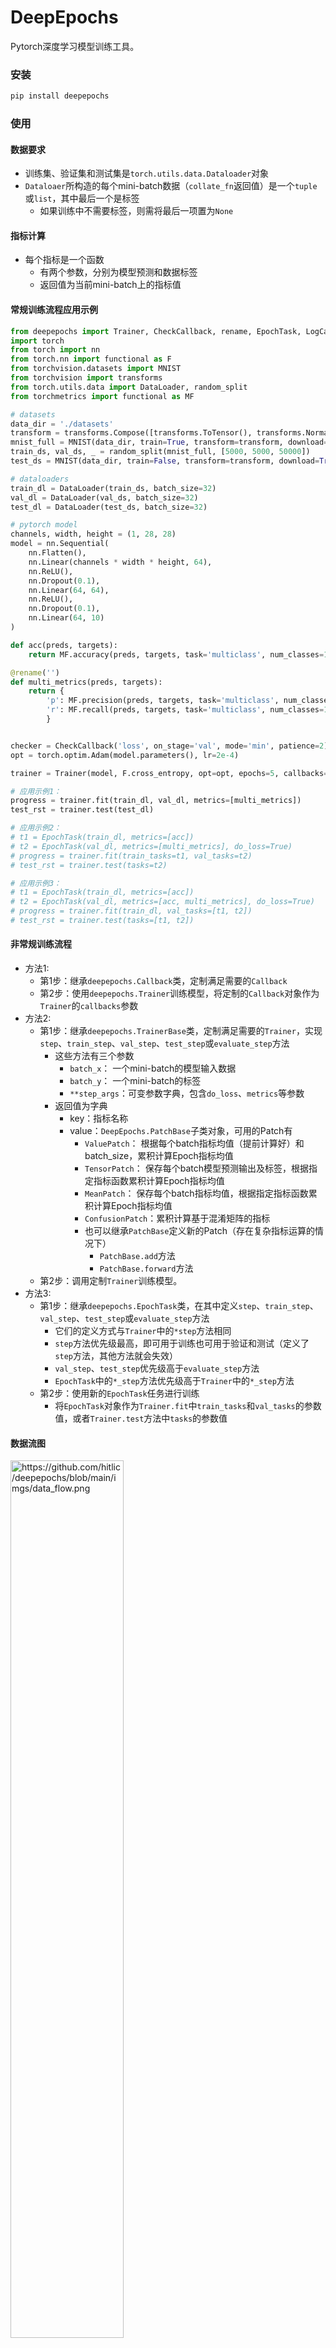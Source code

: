 # DeepEpochs

Pytorch深度学习模型训练工具。

### 安装

```bash
pip install deepepochs
```

### 使用

#### 数据要求

- 训练集、验证集和测试集是`torch.utils.data.Dataloader`对象
- `Dataloaer`所构造的每个mini-batch数据（`collate_fn`返回值）是一个`tuple`或`list`，其中最后一个是标签
  - 如果训练中不需要标签，则需将最后一项置为`None`

#### 指标计算

- 每个指标是一个函数
  - 有两个参数，分别为模型预测和数据标签
  - 返回值为当前mini-batch上的指标值

#### 常规训练流程应用示例

```python
from deepepochs import Trainer, CheckCallback, rename, EpochTask, LogCallback
import torch
from torch import nn
from torch.nn import functional as F
from torchvision.datasets import MNIST
from torchvision import transforms
from torch.utils.data import DataLoader, random_split
from torchmetrics import functional as MF

# datasets
data_dir = './datasets'
transform = transforms.Compose([transforms.ToTensor(), transforms.Normalize((0.1307,), (0.3081,))])
mnist_full = MNIST(data_dir, train=True, transform=transform, download=True)
train_ds, val_ds, _ = random_split(mnist_full, [5000, 5000, 50000])
test_ds = MNIST(data_dir, train=False, transform=transform, download=True)

# dataloaders
train_dl = DataLoader(train_ds, batch_size=32)
val_dl = DataLoader(val_ds, batch_size=32)
test_dl = DataLoader(test_ds, batch_size=32)

# pytorch model
channels, width, height = (1, 28, 28)
model = nn.Sequential(
    nn.Flatten(),
    nn.Linear(channels * width * height, 64),
    nn.ReLU(),
    nn.Dropout(0.1),
    nn.Linear(64, 64),
    nn.ReLU(),
    nn.Dropout(0.1),
    nn.Linear(64, 10)
)

def acc(preds, targets):
    return MF.accuracy(preds, targets, task='multiclass', num_classes=10)

@rename('')
def multi_metrics(preds, targets):
    return {
        'p': MF.precision(preds, targets, task='multiclass', num_classes=10),
        'r': MF.recall(preds, targets, task='multiclass', num_classes=10)
        }


checker = CheckCallback('loss', on_stage='val', mode='min', patience=2)
opt = torch.optim.Adam(model.parameters(), lr=2e-4)

trainer = Trainer(model, F.cross_entropy, opt=opt, epochs=5, callbacks=checker, metrics=[acc])

# 应用示例1：
progress = trainer.fit(train_dl, val_dl, metrics=[multi_metrics])
test_rst = trainer.test(test_dl)

# 应用示例2：
# t1 = EpochTask(train_dl, metrics=[acc])
# t2 = EpochTask(val_dl, metrics=[multi_metrics], do_loss=True)
# progress = trainer.fit(train_tasks=t1, val_tasks=t2)
# test_rst = trainer.test(tasks=t2)

# 应用示例3：
# t1 = EpochTask(train_dl, metrics=[acc])
# t2 = EpochTask(val_dl, metrics=[acc, multi_metrics], do_loss=True)
# progress = trainer.fit(train_dl, val_tasks=[t1, t2])
# test_rst = trainer.test(tasks=[t1, t2])
```

#### 非常规训练流程

- 方法1:
    - 第1步：继承`deepepochs.Callback`类，定制满足需要的`Callback`
    - 第2步：使用`deepepochs.Trainer`训练模型，将定制的`Callback`对象作为`Trainer`的`callbacks`参数
- 方法2:
    - 第1步：继承`deepepochs.TrainerBase`类，定制满足需要的`Trainer`，实现`step`、`train_step`、`val_step`、`test_step`或`evaluate_step`方法
        - 这些方法有三个参数
            - `batch_x`：     一个mini-batch的模型输入数据
            - `batch_y`：     一个mini-batch的标签
            -  `**step_args`：可变参数字典，包含`do_loss`、`metrics`等参数
        - 返回值为字典
            - key：指标名称
            - value：`DeepEpochs.PatchBase`子类对象，可用的Patch有
                - `ValuePatch`：    根据每个batch指标均值（提前计算好）和batch_size，累积计算Epoch指标均值
                - `TensorPatch`：   保存每个batch模型预测输出及标签，根据指定指标函数累积计算Epoch指标均值
                - `MeanPatch`：     保存每个batch指标均值，根据指定指标函数累积计算Epoch指标均值
                - `ConfusionPatch`：累积计算基于混淆矩阵的指标
                - 也可以继承`PatchBase`定义新的Patch（存在复杂指标运算的情况下）
                    - `PatchBase.add`方法
                    - `PatchBase.forward`方法
    - 第2步：调用定制`Trainer`训练模型。
- 方法3:
    - 第1步：继承`deepepochs.EpochTask`类，在其中定义`step`、`train_step`、`val_step`、`test_step`或`evaluate_step`方法
        - 它们的定义方式与`Trainer`中的`*step`方法相同
        - `step`方法优先级最高，即可用于训练也可用于验证和测试（定义了`step`方法，其他方法就会失效）
        - `val_step`、`test_step`优先级高于`evaluate_step`方法
        - `EpochTask`中的`*_step`方法优先级高于`Trainer`中的`*_step`方法
    - 第2步：使用新的`EpochTask`任务进行训练
        - 将`EpochTask`对象作为`Trainer.fit`中`train_tasks`和`val_tasks`的参数值，或者`Trainer.test`方法中`tasks`的参数值

#### 数据流图

<img src="imgs/data_flow.png" width="60%" alt="https://github.com/hitlic/deepepochs/blob/main/imgs/data_flow.png"/>
